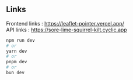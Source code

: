 

## Links

Frontend links : <https://leaflet-pointer.vercel.app/><br>
API links : <https://sore-lime-squirrel-kilt.cyclic.app>




```bash
npm run dev
# or
yarn dev
# or
pnpm dev
# or
bun dev
```